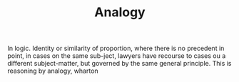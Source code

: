 ---
title: Analogy
letter: A
permalink: "/definitions/analogy.html"
body: In logic. Identity or similarity of proportion, where there is no precedent
  in point, in cases on the same sub-ject, lawyers have recourse to cases ou a different
  subject-matter, but governed by the same general principle. This is reasoning by
  analogy, wharton
published_at: '2018-07-07'
layout: post
---